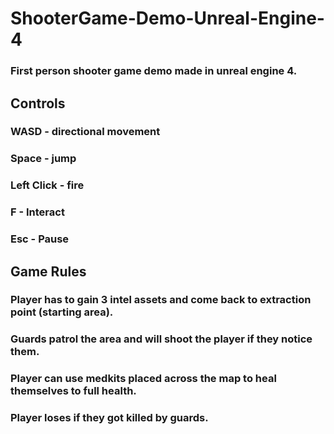 # ShooterGame-Demo-Unreal-Engine-4
### First person shooter game demo made in unreal engine 4.
## Controls
### WASD - directional movement
### Space - jump
### Left Click - fire
### F - Interact
### Esc - Pause
## Game Rules
### Player has to gain 3 intel assets and come back to extraction point (starting area).
### Guards patrol the area and will shoot the player if they notice them.
### Player can use medkits placed across the map to heal themselves to full health.
### Player loses if they got killed by guards.
